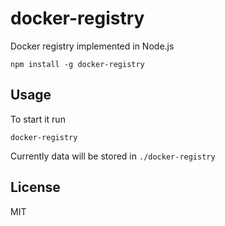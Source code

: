 # docker-registry

Docker registry implemented in Node.js

```
npm install -g docker-registry
```

## Usage

To start it run

```
docker-registry
```

Currently data will be stored in `./docker-registry`

## License

MIT